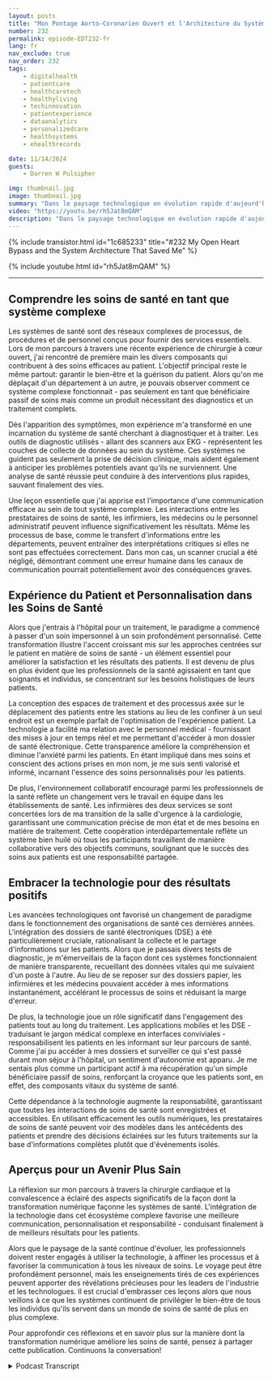 ```yaml
---
layout: posts
title: "Mon Pontage Aorto-Coronarien Ouvert et l'Architecture du Système Qui M'a Sauvé"
number: 232
permalink: episode-EDT232-fr
lang: fr
nav_exclude: true
nav_order: 232
tags:
    - digitalhealth
    - patientcare
    - healthcaretech
    - healthyliving
    - techinnovation
    - patientexperience
    - dataanalytics
    - personalizedcare
    - healthsystems
    - ehealthrecords

date: 11/14/2024
guests:
    - Darren W Pulsipher

img: thumbnail.jpg
image: thumbnail.jpg
summary: "Dans le paysage technologique en évolution rapide d'aujourd'hui, même les expériences personnelles peuvent révéler des informations transformationnelles sur les systèmes et les processus. Ceci est mon histoire sur l'expérience traumatisante de la chirurgie à cœur ouvert, qui démontre comment les leçons de la transformation numérique concernant les données, la communication et les soins aux patients s'appliquent dans des scénarios réels, en particulier dans le domaine de la santé."
video: "https://youtu.be/rh5Jat8mQAM"
description: "Dans le paysage technologique en évolution rapide d'aujourd'hui, même les expériences personnelles peuvent révéler des informations transformationnelles sur les systèmes et les processus. Ceci est mon histoire sur l'expérience traumatisante de la chirurgie à cœur ouvert, qui démontre comment les leçons de la transformation numérique concernant les données, la communication et les soins aux patients s'appliquent dans des scénarios réels, en particulier dans le domaine de la santé."
---
```


<div>
{% include transistor.html id="1c685233" title="#232 My Open Heart Bypass and the System Architecture That Saved Me" %}

{% include youtube.html id="rh5Jat8mQAM" %}
</div>

---

## Comprendre les soins de santé en tant que système complexe

Les systèmes de santé sont des réseaux complexes de processus, de procédures et de personnel conçus pour fournir des services essentiels. Lors de mon parcours à travers une récente expérience de chirurgie à cœur ouvert, j'ai rencontré de première main les divers composants qui contribuent à des soins efficaces au patient. L'objectif principal reste le même partout: garantir le bien-être et la guérison du patient. Alors qu'on me déplaçait d'un département à un autre, je pouvais observer comment ce système complexe fonctionnait - pas seulement en tant que bénéficiaire passif de soins mais comme un produit nécessitant des diagnostics et un traitement complets.

Dès l'apparition des symptômes, mon expérience m'a transformé en une incarnation du système de santé cherchant à diagnostiquer et à traiter. Les outils de diagnostic utilisés - allant des scanners aux EKG - représentent les couches de collecte de données au sein du système. Ces systèmes ne guident pas seulement la prise de décision clinique, mais aident également à anticiper les problèmes potentiels avant qu'ils ne surviennent. Une analyse de santé réussie peut conduire à des interventions plus rapides, sauvant finalement des vies.

Une leçon essentielle que j'ai apprise est l'importance d'une communication efficace au sein de tout système complexe. Les interactions entre les prestataires de soins de santé, les infirmiers, les médecins ou le personnel administratif peuvent influence significativement les résultats. Même les processus de base, comme le transfert d'informations entre les départements, peuvent entraîner des interprétations critiques si elles ne sont pas effectuées correctement. Dans mon cas, un scanner crucial a été négligé, démontrant comment une erreur humaine dans les canaux de communication pourrait potentiellement avoir des conséquences graves.

## Expérience du Patient et Personnalisation dans les Soins de Santé

Alors que j'entrais à l'hôpital pour un traitement, le paradigme a commencé à passer d'un soin impersonnel à un soin profondément personnalisé. Cette transformation illustre l'accent croissant mis sur les approches centrées sur le patient en matière de soins de santé - un élément essentiel pour améliorer la satisfaction et les résultats des patients. Il est devenu de plus en plus évident que les professionnels de la santé agissaient en tant que soignants et individus, se concentrant sur les besoins holistiques de leurs patients.

La conception des espaces de traitement et des processus axée sur le déplacement des patients entre les stations au lieu de les confiner à un seul endroit est un exemple parfait de l'optimisation de l'expérience patient. La technologie a facilité ma relation avec le personnel médical - fournissant des mises à jour en temps réel et me permettant d'accéder à mon dossier de santé électronique. Cette transparence améliore la compréhension et diminue l'anxiété parmi les patients. En étant impliqué dans mes soins et conscient des actions prises en mon nom, je me suis senti valorisé et informé, incarnant l'essence des soins personnalisés pour les patients.

De plus, l'environnement collaboratif encouragé parmi les professionnels de la santé reflète un changement vers le travail en équipe dans les établissements de santé. Les infirmières des deux services se sont concertées lors de ma transition de la salle d'urgence à la cardiologie, garantissant une communication précise de mon état et de mes besoins en matière de traitement. Cette coopération interdépartementale reflète un système bien huilé où tous les participants travaillent de manière collaborative vers des objectifs communs, soulignant que le succès des soins aux patients est une responsabilité partagée.

## Embracer la technologie pour des résultats positifs

Les avancées technologiques ont favorisé un changement de paradigme dans le fonctionnement des organisations de santé ces dernières années. L'intégration des dossiers de santé électroniques (DSE) a été particulièrement cruciale, rationalisant la collecte et le partage d'informations sur les patients. Alors que je passais divers tests de diagnostic, je m'émerveillais de la façon dont ces systèmes fonctionnaient de manière transparente, recueillant des données vitales qui me suivaient d'un poste à l'autre. Au lieu de se reposer sur des dossiers papier, les infirmières et les médecins pouvaient accéder à mes informations instantanément, accélérant le processus de soins et réduisant la marge d'erreur.

De plus, la technologie joue un rôle significatif dans l'engagement des patients tout au long du traitement. Les applications mobiles et les DSE - traduisant le jargon médical complexe en interfaces conviviales - responsabilisent les patients en les informant sur leur parcours de santé. Comme j'ai pu accéder à mes dossiers et surveiller ce qui s'est passé durant mon séjour à l'hôpital, un sentiment d'autonomie est apparu. Je me sentais plus comme un participant actif à ma récupération qu'un simple bénéficiaire passif de soins, renforçant la croyance que les patients sont, en effet, des composants vitaux du système de santé.

Cette dépendance à la technologie augmente la responsabilité, garantissant que toutes les interactions de soins de santé sont enregistrées et accessibles. En utilisant efficacement les outils numériques, les prestataires de soins de santé peuvent voir des modèles dans les antécédents des patients et prendre des décisions éclairées sur les futurs traitements sur la base d'informations complètes plutôt que d'événements isolés.

## Aperçus pour un Avenir Plus Sain

La réflexion sur mon parcours à travers la chirurgie cardiaque et la convalescence a éclairé des aspects significatifs de la façon dont la transformation numérique façonne les systèmes de santé. L'intégration de la technologie dans cet écosystème complexe favorise une meilleure communication, personnalisation et responsabilité - conduisant finalement à de meilleurs résultats pour les patients.

Alors que le paysage de la santé continue d'évoluer, les professionnels doivent rester engagés à utiliser la technologie, à affiner les processus et à favoriser la communication à tous les niveaux de soins. Le voyage peut être profondément personnel, mais les enseignements tirés de ces expériences peuvent apporter des révélations précieuses pour les leaders de l'industrie et les technologues. Il est crucial d'embrasser ces leçons alors que nous veillons à ce que les systèmes continuent de privilégier le bien-être de tous les individus qu'ils servent dans un monde de soins de santé de plus en plus complexe.

Pour approfondir ces réflexions et en savoir plus sur la manière dont la transformation numérique améliore les soins de santé, pensez à partager cette publication. Continuons la conversation!



<details>
<summary> Podcast Transcript </summary>

<p></p>

</details>
